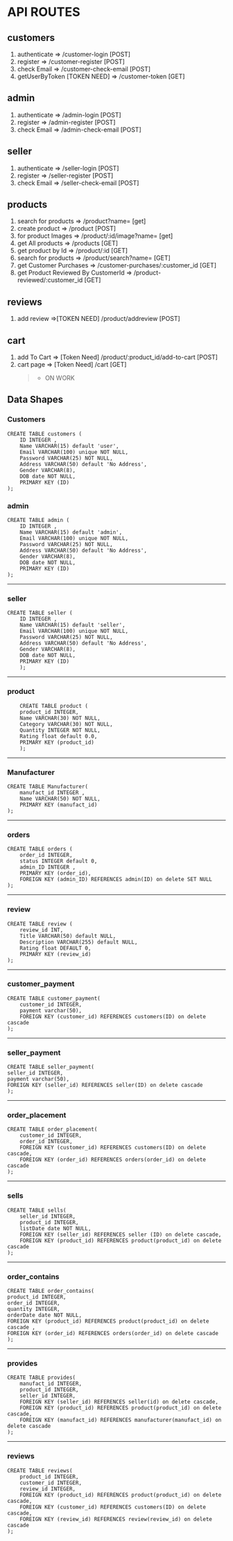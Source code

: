 # API ROUTES

## customers

1. authenticate => /customer-login [POST]
2. register => /customer-register [POST]
3. check Email => /customer-check-email [POST]
4. getUserByToken [TOKEN NEED] => /customer-token [GET]

## admin

1. authenticate => /admin-login [POST]
2. register => /admin-register [POST]
3. check Email => /admin-check-email [POST]

## seller

1. authenticate => /seller-login [POST]
2. register => /seller-register [POST]
3. check Email => /seller-check-email [POST]

## products

1. search for products => /product?name= [get]
2. create product => /product [POST]
3. for product Images => /product/:id/image?name= [get]
4. get All products => /products [GET]
5. get product by Id => /product/:id [GET]
6. search for products => /product/search?name= [GET]
7. get Customer Purchases => /customer-purchases/:customer_id [GET]
8. get Product Reviewed By CustomerId => /product-reviewed/:customer_id [GET]

## reviews
1. add review =>[TOKEN NEED] /product/addreview [POST]

## cart
1. add To Cart => [Token Need] /product/:product_id/add-to-cart [POST]
2. cart page => [Token Need] /cart [GET] 
    > - ON WORK

## Data Shapes

### Customers

    CREATE TABLE customers (
        ID INTEGER ,
        Name VARCHAR(15) default 'user',
        Email VARCHAR(100) unique NOT NULL,
        Password VARCHAR(25) NOT NULL,
        Address VARCHAR(50) default 'No Address',
        Gender VARCHAR(8),
        DOB date NOT NULL,
        PRIMARY KEY (ID)
    );

### admin

    CREATE TABLE admin (
        ID INTEGER ,
        Name VARCHAR(15) default 'admin',
        Email VARCHAR(100) unique NOT NULL,
        Password VARCHAR(25) NOT NULL,
        Address VARCHAR(50) default 'No Address',
        Gender VARCHAR(8),
        DOB date NOT NULL,
        PRIMARY KEY (ID)
    );

---

### seller

    CREATE TABLE seller (
        ID INTEGER ,
        Name VARCHAR(15) default 'seller',
        Email VARCHAR(100) unique NOT NULL,
        Password VARCHAR(25) NOT NULL,
        Address VARCHAR(50) default 'No Address',
        Gender VARCHAR(8),
        DOB date NOT NULL,
        PRIMARY KEY (ID)
        );

---

### product

        CREATE TABLE product (
        product_id INTEGER,
        Name VARCHAR(30) NOT NULL,
        Category VARCHAR(30) NOT NULL,
        Quantity INTEGER NOT NULL,
        Rating float default 0.0,
        PRIMARY KEY (product_id)
        );

---

### Manufacturer

    CREATE TABLE Manufacturer(
        manufact_id INTEGER ,
        Name VARCHAR(50) NOT NULL,
        PRIMARY KEY (manufact_id)
    );

---

### orders

    CREATE TABLE orders (
        order_id INTEGER,
        status INTEGER default 0,
        admin_ID INTEGER ,
        PRIMARY KEY (order_id),
        FOREIGN KEY (admin_ID) REFERENCES admin(ID) on delete SET NULL
    );

---

### review

    CREATE TABLE review (
        review_id INT,
        Title VARCHAR(50) default NULL,
        Description VARCHAR(255) default NULL,
        Rating float DEFAULT 0,
        PRIMARY KEY (review_id)
    );

---

### customer_payment

    CREATE TABLE customer_payment(
        customer_id INTEGER,
        payment varchar(50),
        FOREIGN KEY (customer_id) REFERENCES customers(ID) on delete cascade
    );

---

### seller_payment

    CREATE TABLE seller_payment(
    seller_id INTEGER,
    payment varchar(50),
    FOREIGN KEY (seller_id) REFERENCES seller(ID) on delete cascade
    );

---

### order_placement

    CREATE TABLE order_placement(
        customer_id INTEGER,
        order_id INTEGER,
        FOREIGN KEY (customer_id) REFERENCES customers(ID) on delete cascade,
        FOREIGN KEY (order_id) REFERENCES orders(order_id) on delete cascade
    );

---

### sells

    CREATE TABLE sells(
        seller_id INTEGER,
        product_id INTEGER,
        listDate date NOT NULL,
        FOREIGN KEY (seller_id) REFERENCES seller (ID) on delete cascade,
        FOREIGN KEY (product_id) REFERENCES product(product_id) on delete cascade
    );

---

### order_contains

    CREATE TABLE order_contains(
    product_id INTEGER,
    order_id INTEGER,
    quantity INTEGER,
    orderDate date NOT NULL,
    FOREIGN KEY (product_id) REFERENCES product(product_id) on delete cascade ,
    FOREIGN KEY (order_id) REFERENCES orders(order_id) on delete cascade
    );

---

### provides

    CREATE TABLE provides(
        manufact_id INTEGER,
        product_id INTEGER,
        seller_id INTEGER,
        FOREIGN KEY (seller_id) REFERENCES seller(id) on delete cascade,
        FOREIGN KEY (product_id) REFERENCES product(product_id) on delete cascade,
        FOREIGN KEY (manufact_id) REFERENCES manufacturer(manufact_id) on delete cascade
    );

---

### reviews

    CREATE TABLE reviews(
        product_id INTEGER,
        customer_id INTEGER,
        review_id INTEGER,
        FOREIGN KEY (product_id) REFERENCES product(product_id) on delete cascade,
        FOREIGN KEY (customer_id) REFERENCES customers(ID) on delete cascade,
        FOREIGN KEY (review_id) REFERENCES review(review_id) on delete cascade
    );
